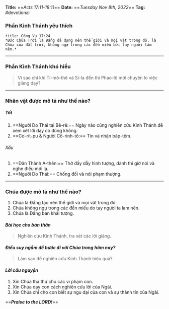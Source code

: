 **Title:** ==*Acts 17:11-18:11*==
**Date:** ==*Tuesday Nov 8th, 2022*==
**Tag:** #devotional

### **Phần Kinh Thánh yêu thích**
```ad-bible
title: Công Vụ 17:24
*Đức Chúa Trời là Đấng đã dựng nên thế giới và mọi vật trong đó, là Chúa của đất trời, không ngự trong các đền miếu bởi tay người làm nên.*
```
----
### **Phần Kinh Thánh khó hiểu**
> Vì sao chỉ khi Ti-mô-thê và Si-la đến thì Phao-lô mới chuyên lo việc giảng dạy?
----
### **Nhân vật được mô tả như thế nào?**
##### Tốt
1. ==Người Do Thái tại Bê-rê:== Ngày nào cũng nghiên cứu Kinh Thánh để xem xét lời dạy có đúng không.
2. ==Cơ-rít-pu & Người Cô-rinh-tô:== Tin và nhận báp-têm.
###### Xấu
1. ==Dân Thành A-thên:== Thờ đầy dẫy hình tượng, dành thì giờ nói và nghe điều mới lạ.
2. ==Người Do Thái:== Chống đối và nói phạm thượng. 
----
### **Chúa được mô tả như thế nào?**
1. Chúa là Đấng tạo nên thế giới và mọi vật trong đó.
2. Chúa không ngự trong các đền miếu do tay người ta làm nên.
3. Chúa là Đấng ban khải tượng.
#### *Bài học cho bản thân*
> Nghiên cứu Kinh Thánh, tra xét các lời giảng.
#### *Điều suy ngẫm để bước đi với Chúa trong hôm nay?*
> Làm sao để nghiên cứu Kinh Thánh hiệu quả?
#### *Lời cầu nguyện*
1. Xin Chúa tha thứ cho các vi phạm con.
2. Xin Chúa dạy con cách nghiên cứu lời của Ngài.
3. Xin Chúa chỉ cho con biết sự ngu dại của con và sự thành tín của Ngài.


==***Praise to the LORD!***==
